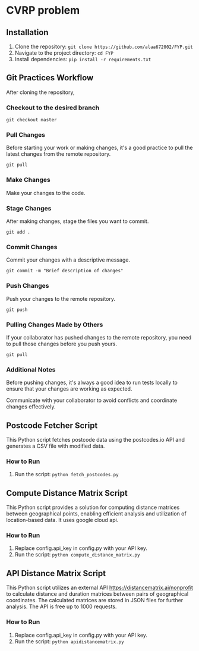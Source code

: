 
# CVRP problem 

## Installation
1. Clone the repository: `git clone https://github.com/alaa672002/FYP.git`
2. Navigate to the project directory: `cd FYP`
3. Install dependencies: `pip install -r requirements.txt`


## Git Practices Workflow

After cloning the repository, 

### Checkout to the desired branch

`git checkout master`

### Pull Changes
Before starting your work or making changes, it's a good practice to pull the latest changes from the remote repository.

`git pull`

### Make Changes
Make your changes to the code.

### Stage Changes
After making changes, stage the files you want to commit.

`git add .`

### Commit Changes
Commit your changes with a descriptive message.

`git commit -m "Brief description of changes"`

### Push Changes
Push your changes to the remote repository.

`git push`

### Pulling Changes Made by Others
If your collaborator has pushed changes to the remote repository, you need to pull those changes before you push yours.

`git pull`

### Additional Notes
Before pushing changes, it's always a good idea to run tests locally to ensure that your changes are working as expected.

Communicate with your collaborator to avoid conflicts and coordinate changes effectively.


## Postcode Fetcher Script

This Python script fetches postcode data using the postcodes.io API and generates a CSV file with modified data.

### How to Run
1. Run the script: `python fetch_postcodes.py`

## Compute Distance Matrix Script

This Python script provides a solution for computing distance matrices between geographical points, enabling efficient analysis and utilization of location-based data. It uses google cloud api. 

### How to Run
1. Replace config.api_key in config.py with your API key.
2. Run the script: `python compute_distance_matrix.py`

## API Distance Matrix Script

This Python script utilizes an external API https://distancematrix.ai/nonprofit to calculate distance and duration matrices between pairs of geographical coordinates. The calculated matrices are stored in JSON files for further analysis. The API is free up to 1000 requests.

### How to Run
1. Replace config.api_key in config.py with your API key.
2. Run the script: `python apidistancematrix.py`